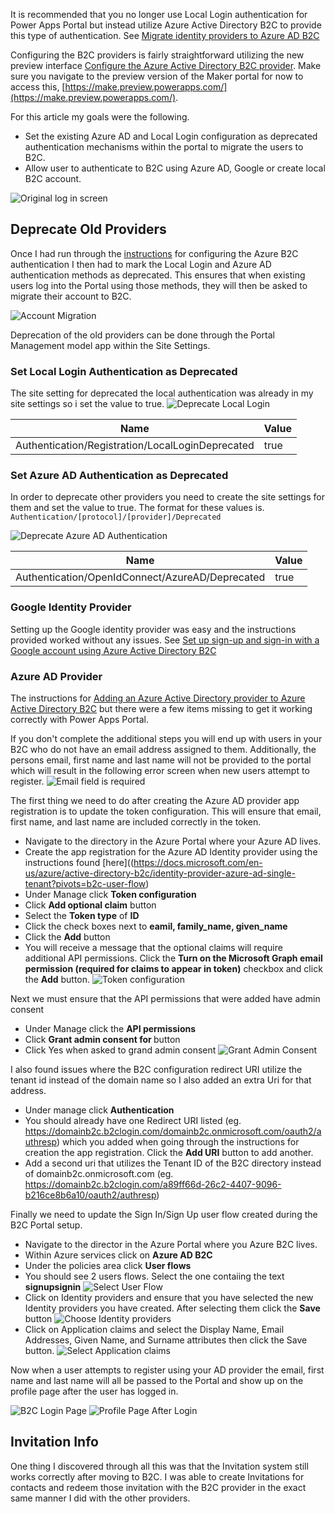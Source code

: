 It is recommended that you no longer use Local Login authentication for Power Apps Portal but instead utilize Azure Active Directory B2C to provide this type of authentication. See [Migrate identity providers to Azure AD B2C
](https://docs.microsoft.com/en-us/powerapps/maker/portals/configure/migrate-identity-providers)

Configuring the B2C providers is fairly straightforward utilizing the new preview interface [Configure the Azure Active Directory B2C provider](https://docs.microsoft.com/en-us/powerapps/maker/portals/configure/configure-azure-ad-b2c-provider).  Make sure you navigate to the preview version of the Maker portal for now to access this, [https://make.preview.powerapps.com/](https://make.preview.powerapps.com/).

For this article my goals were the following.
* Set the existing Azure AD and Local Login configuration as deprecated authentication mechanisms within the portal to migrate the users to B2C.
* Allow user to authenticate to B2C using Azure AD, Google or create local B2C account.

![Original log in screen](https://user-images.githubusercontent.com/7444929/148592406-10108368-93ab-4308-a721-23f4412a8a22.png "Original Login Screen")

## Deprecate Old Providers

Once I had run through the [instructions](https://docs.microsoft.com/en-us/powerapps/maker/portals/configure/configure-azure-ad-b2c-provider) for configuring the Azure B2C authentication I then had to mark the Local Login and Azure AD authentication methods as deprecated.  This ensures that when existing users log into the Portal using those methods, they will then be asked to migrate their account to B2C.

![Account Migration](https://user-images.githubusercontent.com/7444929/148592949-b3d4f3ad-e5e2-48a4-92b3-624f5d7a14c8.png "Account Migration Screen")

Deprecation of the old providers can be done through the Portal Management model app within the Site Settings.

### Set Local Login Authentication as Deprecated
The site setting for deprecated the local authentication was already in my site settings so i set the value to true.
![Deprecate Local Login](https://user-images.githubusercontent.com/7444929/148593379-6f13653c-de3b-4c42-a140-085b5a8facd2.png "Deprecate Local Login")

| Name      | Value |
| ----------- | ----------- |
| Authentication/Registration/LocalLoginDeprecated      | true       |

### Set Azure AD Authentication as Deprecated
In order to deprecate other providers you need to create the site settings for them and set the value to true. The format for these values is.
``
Authentication/[protocol]/[provider]/Deprecated	
``

![Deprecate Azure AD Authentication](https://user-images.githubusercontent.com/7444929/148593704-28e66710-1b6b-4782-a7f6-5775b25ede35.png "Deprecate Azure AD Authentication")

| Name      | Value |
| ----------- | ----------- |
| Authentication/OpenIdConnect/AzureAD/Deprecated      | true       |

### Google Identity Provider
Setting up the Google identity provider was easy and the instructions provided worked without any issues. See [Set up sign-up and sign-in with a Google account using Azure Active Directory B2C](https://docs.microsoft.com/en-us/azure/active-directory-b2c/identity-provider-google?pivots=b2c-user-flow)

### Azure AD Provider
The instructions for [Adding an Azure Active Directory provider to Azure Active Directory B2C](https://docs.microsoft.com/en-us/azure/active-directory-b2c/identity-provider-azure-ad-single-tenant?pivots=b2c-user-flow) but there were a few items missing to get it working correctly with Power Apps Portal.

If you don't complete the additional steps you will end up with users in your B2C who do not have an email address assigned to them.  Additionally, the persons email, first name and last name will not be provided to the portal which will result in the following error screen when new users attempt to register.
![Email field is required](https://user-images.githubusercontent.com/7444929/148596769-659b9c43-3bfb-42c8-a921-20c99063bfdc.png "Email field is required")

The first thing we need to do after creating the Azure AD provider app registration is to update the token configuration.  This will ensure that email, first name, and last name are included correctly in the token.
* Navigate to the directory in the Azure Portal where your Azure AD lives.
* Create the app registration for the Azure AD Identity provider using the instructions found [here]((https://docs.microsoft.com/en-us/azure/active-directory-b2c/identity-provider-azure-ad-single-tenant?pivots=b2c-user-flow)
* Under Manage click **Token configuration**
* Click **Add optional claim** button
* Select the **Token type** of **ID**
* Click the check boxes next to **eamil, family_name, given_name**
* Click the **Add** button
* You will receive a message that the optional claims will require additional API permissions.  Click the **Turn on the Microsoft Graph email permission (required for claims to appear in token)** checkbox and click the **Add** button.
![Token configuration](https://user-images.githubusercontent.com/7444929/148598076-37a3f107-434d-4c59-a47c-b29c50dedb4a.png)

Next we must ensure that the API permissions that were added have admin consent
* Under Manage click the **API permissions**
* Click **Grant admin consent for <Domain>** button
* Click Yes when asked to grand admin consent
![Grant Admin Consent](https://user-images.githubusercontent.com/7444929/148598239-d3d804fd-c87a-4e7e-a4b5-d1f9d9cb6f92.png)
  
I also found issues where the B2C configuration redirect URI utilize the tenant id instead of the domain name so I also added an extra Uri for that address.
* Under manage click **Authentication**
* You should already have one Redirect URI listed (eg. https://domainb2c.b2clogin.com/domainb2c.onmicrosoft.com/oauth2/authresp) which you added when going through the instructions for creation the app registration. Click the **Add URI** button to add another.
* Add a second uri that utilizes the Tenant ID of the B2C directory instead of domainb2c.onmicrosoft.com (eg. https://domainb2c.b2clogin.com/a89ff66d-26c2-4407-9096-b216ce8b6a10/oauth2/authresp)

Finally we need to update the Sign In/Sign Up user flow created during the B2C Portal setup.
* Navigate to the director in the Azure Portal where you Azure B2C lives.
* Within Azure services click on **Azure AD B2C**
* Under the policies area click **User flows**
* You should see 2 users flows.  Select the one contaiing the text **signupsignin**
  ![Select User Flow](https://user-images.githubusercontent.com/7444929/148599190-74834b00-0555-490e-a5bc-d1a1485136a0.png)
* Click on Identity providers and ensure that you have selected the new Identity providers you have created.  After selecting them click the **Save** button
  ![Choose Identity providers](https://user-images.githubusercontent.com/7444929/148599359-3dc1e68c-5ee7-4cac-ad43-47425b0edbc6.png)
* Click on Application claims and select the Display Name, Email Addresses, Given Name, and Surname attributes then click the Save button.
  ![Select Application claims](https://user-images.githubusercontent.com/7444929/148599552-c2d34564-a59c-4ea7-b6c4-57146117d068.png)
  
Now when a user attempts to register using your AD provider the email, first name and last name will all be passed to the Portal and show up on the profile page after the user has logged in.
  
![B2C Login Page](https://user-images.githubusercontent.com/7444929/148600720-4b044ee1-6b12-43cf-8e40-a96328cfb66b.png)
![Profile Page After Login](https://user-images.githubusercontent.com/7444929/148600771-89a76665-4662-424a-85f7-7f5a342ec09e.png)

## Invitation Info
One thing I discovered through all this was that the Invitation system still works correctly after moving to B2C.  I was able to create Invitations for contacts and redeem those invitation with the B2C provider in the exact same manner I did with the other providers.
<!--stackedit_data:
eyJwcm9wZXJ0aWVzIjoidGl0bGU6IFBvd2VyIEFwcHMgUG9ydG
FsIC0gQ29uZmlndXJlIEF6dXJlIEFEIFByb3ZpZGVyIGluIEF6
dXJlIEIyQ1xuYXV0aG9yOiBSaWNoYXJkIFdpbHNvblxudGFncz
ogJ3Bvd2VyYXBwcyxwb3J0YWwsYXp1cmUsYWN0aXZlZGlyZWN0
b3J5LGIyYydcbiIsImhpc3RvcnkiOlsyNjA2ODcwMzYsMTg2OD
EyMDgyMV19
-->